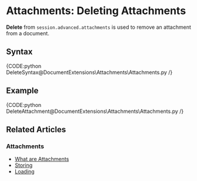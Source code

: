 # Attachments: Deleting Attachments

**Delete** from `session.advanced.attachments` is used to remove an attachment from a document.

## Syntax

{CODE:python DeleteSyntax@DocumentExtensions\Attachments\Attachments.py /}

## Example

{CODE:python DeleteAttachment@DocumentExtensions\Attachments\Attachments.py /}

## Related Articles

### Attachments

- [What are Attachments](../../document-extensions/attachments/what-are-attachments)  
- [Storing](../../document-extensions/attachments/storing)  
- [Loading](../../document-extensions/attachments/loading)  
